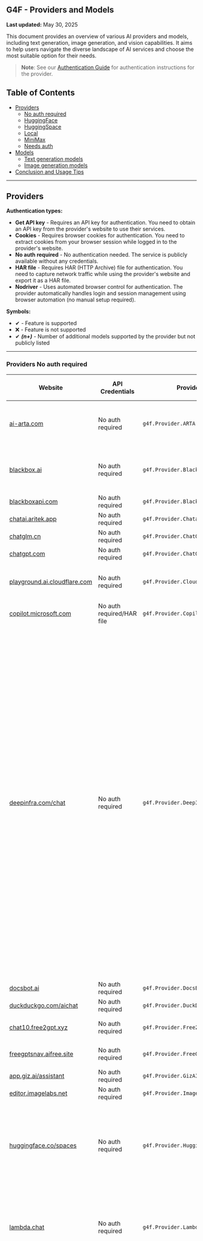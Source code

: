 ## G4F - Providers and Models

**Last updated:** May 30, 2025

This document provides an overview of various AI providers and models, including text generation, image generation, and vision capabilities. It aims to help users navigate the diverse landscape of AI services and choose the most suitable option for their needs.

> **Note**: See our [Authentication Guide](authentication.md) for authentication instructions for the provider.

## Table of Contents
  - [Providers](#providers)
    - [No auth required](#providers-not-needs-auth)
    - [HuggingFace](#providers-huggingface)
    - [HuggingSpace](#providers-huggingspace)
    - [Local](#providers-local)
    - [MiniMax](#providers-minimax)
    - [Needs auth](#providers-needs-auth)
  - [Models](#models)
    - [Text generation models](#text-generation-models)
    - [Image generation models](#image-generation-models)
  - [Conclusion and Usage Tips](#conclusion-and-usage-tips)

---
## Providers
**Authentication types:**
- **Get API key** - Requires an API key for authentication. You need to obtain an API key from the provider's website to use their services.
- **Cookies** - Requires browser cookies for authentication. You need to extract cookies from your browser session while logged in to the provider's website.
- **No auth required** - No authentication needed. The service is publicly available without any credentials.
- **HAR file** - Requires HAR (HTTP Archive) file for authentication. You need to capture network traffic while using the provider's website and export it as a HAR file.
- **Nodriver** - Uses automated browser control for authentication. The provider automatically handles login and session management using browser automation (no manual setup required).

**Symbols:**
- ✔ - Feature is supported
- ❌ - Feature is not supported
- ✔ _**(n+)**_ - Number of additional models supported by the provider but not publicly listed

---
### Providers No auth required
| Website | API Credentials | Provider | Text generation | Image generation | Audio generation | Video generation | Vision (Image Upload) | Status |
|----------|-------------|--------------|---------------|--------|--------|------|------|------|
|[ai-arta.com](https://ai-arta.com)|No auth required|`g4f.Provider.ARTA`|❌|`flux, flux-dev, flux-pro, gpt-image, sdxl-1.0 sdxl-l` _**(51+)**_|❌|❌|❌|![](https://img.shields.io/badge/Active-brightgreen)|
|[blackbox.ai](https://www.blackbox.ai)|No auth required|`g4f.Provider.Blackbox`|`blackboxai, gpt-4.1-mini, gpt-4.1-nano, gpt-4, gpt-4o, gpt-4o-mini` _**(29+)**_||❌|❌|❌|✔|![](https://img.shields.io/badge/Active-brightgreen)|
|[blackboxapi.com](https://www.blackboxapi.com)|No auth required|`g4f.Provider.Blackboxapi`|`llama-3.1-70b`|❌|❌|❌|❌|![](https://img.shields.io/badge/Active-brightgreen)|
|[chatai.aritek.app](https://chatai.aritek.app)|No auth required|`g4f.Provider.Chatai`|`gpt-4o-mini`|❌|❌|❌|❌|![](https://img.shields.io/badge/Active-brightgreen)|
|[chatglm.cn](https://chatglm.cn)|No auth required|`g4f.Provider.ChatGLM`|`glm-4`|❌|❌|❌|❌|![](https://img.shields.io/badge/Active-brightgreen)|
|[chatgpt.com](https://chatgpt.com)|No auth required|`g4f.Provider.ChatGpt`|✔|❌|❌|❌|❌|![Error](https://img.shields.io/badge/HTTPError-f48d37)|
|[playground.ai.cloudflare.com](https://playground.ai.cloudflare.com)|No auth required|`g4f.Provider.Cloudflare`|`llama-2-7b, llama-3-8b, llama-3.1-8b, llama-3.2-1b, qwen-1.5-7b`|❌|❌|❌|❌|![Error](https://img.shields.io/badge/Active-brightgreen)|
|[copilot.microsoft.com](https://copilot.microsoft.com)|No auth required/HAR file|`g4f.Provider.Copilot`|`gpt-4, o1`|`dall-e-3`|❌|❌|❌|![](https://img.shields.io/badge/Active-brightgreen)|
|[deepinfra.com/chat](https://deepinfra.com/chat)|No auth required|`g4f.Provider.DeepInfraChat`|`deepseek-prover-v2-671b, qwen-3-235b, qwen-3-30b, qwen-3-32b, qwen-3-14b, llama-4-maverick, llama-4-maverick, phi-4-reasoning-plus, qwq-32b, deepseek-v3-0324, deepseek-r1-0528, gemma-3-27b, gemma-3-12b, phi-4-multimodal, llama-3.1-8b, llama-3.2-90b, llama-3.3-70b, deepseek-v3, mixtral-small-24b, deepseek-r1-turbo, deepseek-r1, deepseek-r1-distill-llama-70b, deepseek-r1-distill-qwen-32b, phi-4, wizardlm-2-8x22b, qwen-2-72b, dolphin-2.6, dolphin-2.9, airoboros-70b, lzlv-70b, wizardlm-2-7b, mixtral-8x22b`|❌|❌|❌|`llama-3.2-90b, minicpm-2.5`|![](https://img.shields.io/badge/Active-brightgreen)|
|[docsbot.ai](https://docsbot.ai)|No auth required|`g4f.Provider.DocsBot`|`gpt-4o`|❌|❌|❌|✔|![](https://img.shields.io/badge/Active-brightgreen)|
|[duckduckgo.com/aichat](https://duckduckgo.com/aichat)|No auth required|`g4f.Provider.DuckDuckGo`|✔|❌|❌|❌|❌|![](https://img.shields.io/badge/Active-brightgreen)|
|[chat10.free2gpt.xyz](https://chat10.free2gpt.xyz)|No auth required|`g4f.Provider.Free2GPT`|`gemini-1.5-pro, gemini-1.5-flash`|❌|❌|❌|❌|![](https://img.shields.io/badge/Active-brightgreen)|
|[freegptsnav.aifree.site](https://freegptsnav.aifree.site)|No auth required|`g4f.Provider.FreeGpt`|`gemini-1.5-pro, gemini-1.5-flash`|❌|❌|❌|❌|![](https://img.shields.io/badge/Active-brightgreen)|
|[app.giz.ai/assistant](https://app.giz.ai/assistant)|No auth required|`g4f.Provider.GizAI`|`gemini-1.5-flash`|❌|❌|❌|❌|![](https://img.shields.io/badge/Active-brightgreen)|
|[editor.imagelabs.net](editor.imagelabs.net)|No auth required|`g4f.Provider.ImageLabs`|❌|`sdxl-turbo`|❌|❌|❌|![](https://img.shields.io/badge/Active-brightgreen)|
|[huggingface.co/spaces](https://huggingface.co/spaces)|No auth required|`g4f.Provider.HuggingSpace`|`qwen-2-72b, qwen-3-235b, qwen-3-32b, qwen-3-30b, qwen-3-14b, qwen-3-4b, qwen-3-1.7b, qwen-3-0.6b, command-r-plus, command-r, command-r7b`|`flux-dev, sd-3.5-large`|❌|❌|❌|![](https://img.shields.io/badge/Active-brightgreen)|
|[lambda.chat](https://lambda.chat)|No auth required|`g4f.Provider.LambdaChat`|`deepseek-v3, deepseek-r1, hermes-3, hermes-3-405b, nemotron-70b, llama-3.3-70b, qwen-2.5-coder-32b` _**(1+)**_|❌|❌|❌|❌|![](https://img.shields.io/badge/Active-brightgreen)|
|[legacy.lmarena.ai](https://legacy.lmarena.ai)|No auth required|`g4f.Provider.LegacyLMArena`|`claude-3.7-sonnet, claude-3.7-sonnet-thinking, gpt-4o, grok-3, gemini-2.0-flash-thinking, gemini-2.0-pro, deepseek-r1, gemini-2.0-flash, o1, qwen-2.5-max, o3-mini, o3, o4-mini, deepseek-v3, deepseek-v3-0324, qwen-plus, glm-4-plus, o1-mini, gemini-1.5-pro, grok-2, claude-3.5-sonnet, qwen-2.5-plus, deepseek-v2.5, gpt-4o-mini, gemini-1.5-flash, llama-3.1-405b, nemotron-70b, grok-2-mini, qwen-max, qwen-2.5-72b, qwen-2.5-vl-32b, qwen-2.5-vl-72b, gpt-4-turbo, llama-3.3-70b, nemotron-49b, mistral-large, mistral-medium, pixtral-large, gpt-4, gpt-4.1, gpt-4.1-mini, gpt-4.1-nano, llama-3.1-70b, nemotron-253b, claude-3-opus, tulu-3-70b, claude-3.5-haiku, reka-core, gemma-2-27b, gemma-3-27b, gemma-3-12b, gemma-3-4b, deepseek-v2, qwen-2.5-coder-32b, gemma-2-9b, command-r-plus, command-a, deepseek-coder-v2, nemotron-51b, mistral-small-24b, mistral-small-3.1-24b, nemotron-4-340b, glm-4, llama-3-70b, llama-4-maverick, llama-4-scout, reka-flash, phi-4, claude-3-sonnet, qwen-2-72b, qwen-3-235b, qwen-3-30b, qwen-3-32b, tulu-3-8b, command-r, codestral, claude-3-haiku, llama-3.1-8b, qwen-1.5-110b, qwq-32b, llama-3-8b, qwen-1.5-72b, gemma-2-2b, qwen-vl-max, gemini-2.5-pro, gemini-2.5-flash, mixtral-8x22b, qwen-1.5-32b, qwen-1.5-14b, qwen-1.5-7b, qwen-1.5-4b, mistral-next, phi-3-medium, phi-3-small, phi-3-mini, tulu-2-70b, llama-2-70b, llama-2-13b, llama-2-7b, hermes-2-dpo, pplx-70b-online, pplx-7b-online, deepseek-67b, openhermes-2.5-7b, mistral-7b, llama-3.2-3b, llama-3.2-1b, codellama-34b, codellama-70b, qwen-14b, gpt-3.5-turbo, mixtral-8x7b, dbrx-instruct, llama-13b`  _**(54+)**_ |❌|❌|❌|`claude-3.7-sonnet, claude-3.7-sonnet-thinking, gpt-4o, gemini-2.0-flash, o3, o4-mini, gemini-1.5-pro, claude-3.5-sonnet, gpt-4o-mini, gemini-1.5-flash, qwen-2.5-vl-32b, qwen-2.5-vl-72b, mistral-medium, pixtral-large, gpt-4.1, gpt-4.1-mini, gpt-4.1-nano, claude-3-opus, claude-3.5-haiku, reka-core, gemma-3-27b, mistral-small-3.1-24b, llama-4-maverick, llama-4-scout, reka-flash, claude-3-sonnet, claude-3-haiku, qwen-vl-max, gemini-2.5-pro, gemini-2.5-flash, amazon-nova-pro, amazon-nova-lite, step-1o-vision, c4ai-aya-vision-32b, pixtral-12b _**(12+)**_`|![](https://img.shields.io/badge/Active-brightgreen)|
|[oi-vscode-server-2.onrender.com](https://oi-vscode-server-2.onrender.com)|No auth required|`g4f.Provider.OIVSCodeSer2`|`gpt-4o-mini`|❌|❌|❌|✔|![Error](https://img.shields.io/badge/Active-brightgreen)|
|[oi-vscode-server-5.onrender.com](https://oi-vscode-server-5.onrender.com)|No auth required|`g4f.Provider.OIVSCodeSer5`|`gpt-4.1-mini`|❌|❌|❌|✔|![Error](https://img.shields.io/badge/Active-brightgreen)|
|[oi-vscode-server-0501.onrender.com](https://oi-vscode-server-0501.onrender.com)|No auth required|`g4f.Provider.OIVSCodeSer0501`|`gpt-4.1-mini`|❌|❌|❌|✔|![Error](https://img.shields.io/badge/Active-brightgreen)|
|[openai.fm](https://www.openai.fm)|No auth required|`g4f.Provider.OpenAIFM`|❌|❌|`gpt-4o-mini-tts`|❌|✔|![Error](https://img.shields.io/badge/Active-brightgreen)|
|[labs.perplexity.ai](https://labs.perplexity.ai)|No auth required|`g4f.Provider.PerplexityLabs`|`sonar, sonar-pro, sonar-reasoning, sonar-reasoning-pro`|❌|❌|❌|❌|![Error](https://img.shields.io/badge/Active-brightgreen)|
|[pi.ai/talk](https://pi.ai/talk)|[Cookies](https://pi.ai/talk)|`g4f.Provider.Pi`|`pi`|❌|❌|❌|❌|![Error](https://img.shields.io/badge/Active-brightgreen)|
|[pizzagpt.it](https://www.pizzagpt.it)|No auth required|`g4f.Provider.Pizzagpt`|`gpt-4o-mini`|❌|❌|❌|❌|![](https://img.shields.io/badge/Active-brightgreen)|
|[pollinations.ai](https://pollinations.ai)|No auth required/[Get API key](https://auth.pollinations.ai)|`g4f.Provider.PollinationsAI`|`gpt-4o-mini, gpt-4.1-nano, gpt-4, gpt-4o, gpt-4.1, o4-mini, gpt-4.1-mini, command-r-plus, gemini-2.5-flash, gemini-2.0-flash-thinking, qwen-2.5-coder-32b, llama-3.3-70b, llama-4-scout, mistral-small-3.1-24b, deepseek-r1, deepseek-r1-distill-llama-70b, deepseek-r1-distill-qwen-32b, phi-4, qwq-32b, deepseek-v3, deepseek-v3-0324, grok-3-mini` _**(4+)**_|`flux, flux-pro, flux-dev, flux-schnell, dall-e-3, sdxl-turbo, gpt-image`|`gpt-4o-mini-audio`|❌|`gpt-4o, gpt-4o-mini, o1-mini, o3-mini, o4-mini`|![](https://img.shields.io/badge/Active-brightgreen)|
|[pollinations.ai](https://pollinations.ai)|No auth required|`g4f.Provider.PollinationsImage`|❌|`flux, flux-pro, flux-dev, flux-schnell, dall-e-3, sdxl-turbo, gpt-image`|❌|❌|❌|![](https://img.shields.io/badge/Active-brightgreen)|
|[teach-anything.com](https://www.teach-anything.com)|No auth required|`g4f.Provider.TeachAnything`|`gemini-1.5-pro, gemini-1.5-flash`|❌|❌|❌|❌|![](https://img.shields.io/badge/Active-brightgreen)|
|[you.com](https://you.com)|[Cookies](https://you.com)|`g4f.Provider.You`|✔|✔|❌|❌|✔|![](https://img.shields.io/badge/Active-brightgreen)|
|[websim.ai](https://websim.ai)|No auth required|`g4f.Provider.Websim`|`gemini-1.5-pro, gemini-1.5-flash`|`flux`|❌|❌|❌|![](https://img.shields.io/badge/Active-brightgreen)|
|[chat-gpt.com](https://chat-gpt.com)|No auth required|`g4f.Provider.WeWordle`|`gpt-4`|❌|❌|❌|❌|![](https://img.shields.io/badge/Active-brightgreen)|
|[chat9.yqcloud.top](https://chat9.yqcloud.top)|No auth required|`g4f.Provider.Yqcloud`|`gpt-4`|✔|❌|❌|❌|![](https://img.shields.io/badge/Active-brightgreen)|

---
### Providers HuggingSpace
| Website | API Credentials | Provider | Text generation | Image generation | Audio generation | Video generation | Vision (Image Upload) | Status |
|----------|-------------|--------------|---------------|--------|--------|------|------|------|
|[black-forest-labs-flux-1-dev.hf.space](https://black-forest-labs-flux-1-dev.hf.space)|[Get API key](https://huggingface.co/settings/tokens)|`g4f.Provider.BlackForestLabs_Flux1Dev`|❌|`flux, flux-dev`|❌|❌|❌|![](https://img.shields.io/badge/Active-brightgreen)|
|[black-forest-labs-flux-1-schnell.hf.space](https://black-forest-labs-flux-1-schnell.hf.space)|[Get API key](https://huggingface.co/settings/tokens)|`g4f.Provider.BlackForestLabs_Flux1Schnell`|❌|`flux, flux-schnell`|❌|❌|❌|![](https://img.shields.io/badge/Active-brightgreen)|
|[cohereforai-c4ai-command.hf.space](https://cohereforai-c4ai-command.hf.space)|[Get API key](https://huggingface.co/settings/tokens)|`g4f.Provider.CohereForAI_C4AI_Command`|`command-r-plus, command-r, command-r7b`|❌|❌|❌|❌|![](https://img.shields.io/badge/Active-brightgreen)|
|[huggingface.co/spaces/deepseek-ai/Janus-Pro-7B](https://huggingface.co/spaces/deepseek-ai/Janus-Pro-7B)|[Get API key](https://huggingface.co/settings/tokens)|`g4f.Provider.DeepseekAI_Janus_Pro_7b`|✔|✔|❌|❌|❌|![](https://img.shields.io/badge/Active-brightgreen)|
|[roxky-flux-1-dev.hf.space](https://roxky-flux-1-dev.hf.space)|[Get API key](https://huggingface.co/settings/tokens)|`g4f.Provider.G4F`|✔ _**(1+)**_|✔ _**(4+)**_|❌|❌|✔ _**(1+)**_|![](https://img.shields.io/badge/Active-brightgreen)|
|[microsoft-phi-4-multimodal.hf.space](https://microsoft-phi-4-multimodal.hf.space)|[Get API key](https://huggingface.co/settings/tokens)|`g4f.Provider.Microsoft_Phi_4`|`phi-4`|❌|❌|❌|`phi-4`|![](https://img.shields.io/badge/Active-brightgreen)|
|[qwen-qwen2-5.hf.space](https://qwen-qwen2-5.hf.space)|[Get API key](https://huggingface.co/settings/tokens)|`g4f.Provider.Qwen_Qwen_2_5`|`qwen-2.5`|❌|❌|❌|❌|![](https://img.shields.io/badge/Active-brightgreen)|
|[qwen-qwen2-5-1m-demo.hf.space](https://qwen-qwen2-5-1m-demo.hf.space)|[Get API key](https://huggingface.co/settings/tokens)|`g4f.Provider.Qwen_Qwen_2_5M`|`qwen-2.5-1m`|❌|❌|❌|❌|![](https://img.shields.io/badge/Active-brightgreen)|
|[qwen-qwen2-5-max-demo.hf.space](https://qwen-qwen2-5-max-demo.hf.space)|[Get API key](https://huggingface.co/settings/tokens)|`g4f.Provider.Qwen_Qwen_2_5_Max`|`qwen-2-5-max`|❌|❌|❌|❌|![](https://img.shields.io/badge/Active-brightgreen)|
|[qwen-qwen2-72b-instruct.hf.space](https://qwen-qwen2-72b-instruct.hf.space)|[Get API key](https://huggingface.co/settings/tokens)|`g4f.Provider.Qwen_Qwen_2_72B`|`qwen-2-72b`|❌|❌|❌|❌|![](https://img.shields.io/badge/Active-brightgreen)|
|[qwen-qwen2-72b-instruct.hf.space](https://qwen-qwen2-72b-instruct.hf.space)|[Get API key](https://huggingface.co/settings/tokens)|`g4f.Provider.Qwen_Qwen_3`|`qwen-3-235b, qwen-3-32b, qwen-3-30b, qwen-3-14b, qwen-3-4b, qwen-3-1.7b, qwen-3-0.6b`|❌|❌|❌|❌|![](https://img.shields.io/badge/Active-brightgreen)|
|[stabilityai-stable-diffusion-3-5-large.hf.space](https://stabilityai-stable-diffusion-3-5-large.hf.space)|[Get API key](https://huggingface.co/settings/tokens)|`g4f.Provider.StabilityAI_SD35Large`|❌|`sd-3.5-large`|❌|❌|❌|![](https://img.shields.io/badge/Active-brightgreen)|

---
### Providers Needs Auth
| Website | API Credentials | Provider | Text generation | Image generation | Audio generation | Video generation | Vision (Image Upload) | Status |
|----------|-------------|--------------|---------------|--------|--------|------|------|------|
|[console.anthropic.com](https://console.anthropic.com)|[Get API key](https://console.anthropic.com/settings/keys)|`g4f.Provider.Anthropic`|✔|❌|❌|❌|❌|![](https://img.shields.io/badge/Active-brightgreen)|
|[bing.com/images/create](https://www.bing.com/images/create)|[Cookies](https://www.bing.com)|`g4f.Provider.BingCreateImages`|❌|`dall-e-3`|❌|❌|❌|![](https://img.shields.io/badge/Active-brightgreen)|
|[blackbox.ai](https://www.blackbox.ai)|[HAR file](https://www.blackbox.ai)|`g4f.Provider.BlackboxPro`|✔|✔|❌|❌|✔|![](https://img.shields.io/badge/Active-brightgreen)|
|[cablyai.com/chat](https://cablyai.com/chat)|[Get API key](https://cablyai.com)|`g4f.Provider.CablyAI`|✔|✔|❌|❌|✔|![](https://img.shields.io/badge/Active-brightgreen)|
|[inference.cerebras.ai](https://inference.cerebras.ai/)|[Get API key](https://cloud.cerebras.ai)|`g4f.Provider.Cerebras`|✔|❌|❌|❌|❌|![](https://img.shields.io/badge/Active-brightgreen)|
|[copilot.microsoft.com](https://copilot.microsoft.com)|[Nodriver](https://copilot.microsoft.com)|`g4f.Provider.CopilotAccount`|✔|✔|❌|❌|✔|![](https://img.shields.io/badge/Active-brightgreen)|
|[deepinfra.com](https://deepinfra.com)|[Get API key](https://deepinfra.com/dash/api_keys)|`g4f.Provider.DeepInfra`|✔|✔|❌|❌|❌|![](https://img.shields.io/badge/Active-brightgreen)|
|[platform.deepseek.com](https://platform.deepseek.com)|[Get API key](https://platform.deepseek.com/api_keys)|`g4f.Provider.DeepSeek`|✔ |❌|❌|❌|❌|![](https://img.shields.io/badge/Active-brightgreen)|
|[chat.deepseek.com](https://chat.deepseek.com)|[Get API key](https://platform.deepseek.com/api_keys)|`g4f.Provider.DeepSeekAPI`|✔|❌|❌|❌|❌|![](https://img.shields.io/badge/Active-brightgreen)|
|[gemini.google.com](https://gemini.google.com)|[Nodriver](https://gemini.google.com)|`g4f.Provider.Gemini`|`gemini-2.0, gemini-2.0-flash, gemini-2.5-pro, gemini-2.5-flash, gemini-2.0-flash-thinking, gemini-2.0-flash-thinking-with-apps _**(2+)**_`|✔|❌|❌|✔|![](https://img.shields.io/badge/Active-brightgreen)|
|[ai.google.dev](https://ai.google.dev)|[Get API key](https://aistudio.google.com/u/0/apikey)|`g4f.Provider.GeminiPro`|`gemini-1.5-pro, gemini-1.5-flash, gemini-2.0-flash`|❌|❌|❌|`gemini-1.5-pro`|![](https://img.shields.io/badge/Active-brightgreen)|
|[developers.sber.ru/gigachat](https://developers.sber.ru/gigachat)|[Cookies](https://developers.sber.ru/gigachat)|`g4f.Provider.GigaChat`|✔|❌|❌|❌|❌|![](https://img.shields.io/badge/Active-brightgreen)|
|[github.com/copilot](https://github.com/copilot)|[Cookies](https://github.com/copilot)|`g4f.Provider.GithubCopilot`|✔|❌|❌|❌|❌|![](https://img.shields.io/badge/Active-brightgreen)|
|[glhf.chat](https://glhf.chat)|[Get API key](https://glhf.chat/user-settings/api)|`g4f.Provider.GlhfChat`|✔|❌|❌|❌|❌|![](https://img.shields.io/badge/Active-brightgreen)|
|[console.groq.com/playground](https://console.groq.com/playground)|[Get API key](https://console.groq.com/keys)|`g4f.Provider.Groq`|✔|❌|❌|❌|✔|![](https://img.shields.io/badge/Active-brightgreen)|
|[hailuo.ai](https://www.hailuo.ai)|No auth required|`g4f.Provider.HailuoAI`|✔|❌|❌|❌|❌|![](https://img.shields.io/badge/Active-brightgreen)|
|[huggingface.co/chat](https://huggingface.co/chat)|[м](https://huggingface.co/chat)|`g4f.Provider.HuggingChat`|`llama-3.2-11b, llama-3.3-70b, mistral-nemo, phi-3.5-mini, command-r-plus, qwen-2.5-coder-32b, qwq-32b, deepseek-r1, nemotron-70b`|`flux-dev, flux-schnell`|❌|❌|❌|![](https://img.shields.io/badge/Active-brightgreen)|
|[huggingface.co](https://api-inference.huggingface.co)|[Get API key](https://huggingface.co/settings/tokens)|`g4f.Provider.HuggingFaceAPI`|✔|✔|❌|❌|✔|![](https://img.shields.io/badge/Active-brightgreen)|
|[huggingface.co](https://huggingface.co)|[Get API key](https://huggingface.co/settings/tokens)|`g4f.Provider.HuggingFaceInference`|✔|✔|❌|❌|✔|![](https://img.shields.io/badge/Active-brightgreen)|
|[huggingface.co](https://huggingface.co)|[Get API key](https://huggingface.co/settings/tokens)|`g4f.Provider.HuggingFaceMedia`|❌|❌|❌|✔|✔|![](https://img.shields.io/badge/Active-brightgreen)|
|[meta.ai](https://www.meta.ai)|[Cookies](https://www.meta.ai)|`g4f.Provider.MetaAI`|`meta-ai`|❌|❌|❌|❌|![](https://img.shields.io/badge/Active-brightgreen)|
|[meta.ai](https://www.meta.ai)|[Cookies](https://www.meta.ai)|`g4f.Provider.MetaAIAccount`|❌|`meta-ai`|❌|❌|❌|![](https://img.shields.io/badge/Active-brightgreen)|
|[designer.microsoft.com](https://designer.microsoft.com)|[Cookies](https://designer.microsoft.com)|`g4f.Provider.MicrosoftDesigner`|❌|`dall-e-3`|❌|❌|❌|![](https://img.shields.io/badge/Active-brightgreen)|
|[hailuo.ai/chat](https://www.hailuo.ai/chat)|[Get API key](https://intl.minimaxi.com/user-center/basic-information/interface-key)|`g4f.Provider.MiniMax`|✔|❌|❌|❌|❌|![](https://img.shields.io/badge/Active-brightgreen)|
|[chatgpt.com](https://chatgpt.com)|[HAR file](https://chatgpt.com)|`g4f.Provider.OpenaiAccount`|✔|✔|❌|❌|✔|![](https://img.shields.io/badge/Active-brightgreen)|
|[platform.openai.com](https://platform.openai.com)|[Get API key](https://platform.openai.com/settings/organization/api-keys)|`g4f.Provider.OpenaiAPI`|✔|✔|❌|❌|✔|![](https://img.shields.io/badge/Active-brightgreen)|
|[chatgpt.com](https://chatgpt.com)|[HAR file](https://chatgpt.com)|`g4f.Provider.OpenaiChat`|`gpt-4, gpt-4.1, gpt-4.5, gpt-4o, gpt-4o-mini, o1, o1-mini, o3-mini, o3-mini-high, o4-mini, o4-mini-high` _**(1+)**_|✔|❌|❌|✔|![](https://img.shields.io/badge/Active-brightgreen)|
|[openrouter.ai](https://openrouter.ai)|[Get API key](https://openrouter.ai/settings/keys)|`g4f.Provider.OpenRouter`|✔|❌|❌|❌|❌|![](https://img.shields.io/badge/Active-brightgreen)|
|[perplexity.ai](https://www.perplexity.ai)|[Get API key](https://www.perplexity.ai/settings/api)|`g4f.Provider.PerplexityApi`|✔ |❌|❌|❌|❌|![](https://img.shields.io/badge/Active-brightgreen)|
|[perplexity.ai](https://www.perplexity.ai)|[Get API key](https://www.perplexity.ai/settings/api)|`g4f.Provider.PerplexityApi`|✔|❌|❌|❌|❌|![](https://img.shields.io/badge/Active-brightgreen)|
|[chat.reka.ai](https://chat.reka.ai)|[Cookies](https://chat.reka.ai)|`g4f.Provider.Reka`|`reka-core`|❌|❌|❌|✔|![](https://img.shields.io/badge/Active-brightgreen)|
|[replicate.com](https://replicate.com)|[Get API key](https://replicate.com/account/api-tokens)|`g4f.Provider.Replicate`|✔|❌|❌|❌|❌|![](https://img.shields.io/badge/Active-brightgreen)|
|[beta.theb.ai](https://beta.theb.ai)|[Get API key](https://beta.theb.ai)|`g4f.Provider.ThebApi`|✔|❌|❌|❌|❌|![](https://img.shields.io/badge/Active-brightgreen)|
|[whiterabbitneo.com](https://www.whiterabbitneo.com)|[Cookies](https://www.whiterabbitneo.com)|`g4f.Provider.WhiteRabbitNeo`|✔|❌|❌|❌|❌|![](https://img.shields.io/badge/Active-brightgreen)|
|[console.x.ai](https://console.x.ai)|[Get API key](https://console.x.ai)|`g4f.Provider.xAI`|✔|❌|❌|❌|❌|![](https://img.shields.io/badge/Active-brightgreen)|

---
### Providers Local
| Website | API Credentials | Provider | Text generation | Image generation | Audio generation | Video generation | Vision (Image Upload) | Status |
|----------|-------------|--------------|---------------|--------|--------|------|------|------|
|[]( )|No auth required|`g4f.Provider.Local`|✔|❌|❌|❌|❌|![](https://img.shields.io/badge/Active-brightgreen)|
|[ollama.com](https://ollama.com)|No auth required|`g4f.Provider.Ollama`|✔|❌|❌|❌|❌|![](https://img.shields.io/badge/Active-brightgreen)|

---
## Models

### Text generation models
| Model | Base Provider | Providers | Website |
|-------|---------------|-----------|---------|
|gpt-3.5-turbo|OpenAI|1 provider|[platform.openai.com](https://platform.openai.com/docs/engines/gpt-3.5-turbo)|
|gpt-4|OpenAI|7 providers|[platform.openai.com](https://platform.openai.com/docs/models/gpt-4-turbo-and-gpt-4)|
|gpt-4-turbo|OpenAI|1 provider|[platform.openai.com](https://platform.openai.com/docs/models/gpt-4-turbo-and-gpt-4)|
|gpt-4o|OpenAI|5 providers|[platform.openai.com](https://platform.openai.com/docs/models/gpt-4o)|
|gpt-4o-mini|OpenAI|6 providers|[platform.openai.com](https://platform.openai.com/docs/models/gpt-4o-mini)|
|gpt-4o-mini-audio|OpenAI|1 provider|[platform.openai.com](https://platform.openai.com/docs/models/gpt-4o-mini-audio-preview)|
|gpt-4o-mini-tts|OpenAI|1 provider|[platform.openai.com](https://platform.openai.com/docs/models/gpt-4o-mini-tts)|
|o1|OpenAI|3 providers|[openai.com](https://openai.com/index/introducing-openai-o1-preview/)|
|o1-mini|OpenAI|2 providers|[openai.com](https://openai.com/index/openai-o1-mini-advancing-cost-efficient-reasoning/)|
|o3|OpenAI|1 provider|[openai.com](https://openai.com/index/introducing-o3-and-o3-mini/)|
|o3-mini|OpenAI|2 provider|[openai.com](https://openai.com/index/introducing-o3-and-o3-mini/)|
|o3-mini-high|OpenAI|1 provider|[openai.com](https://openai.com/index/introducing-o3-and-o3-mini/)|
|o4-mini|OpenAI|3 providers|[openai.com](https://openai.com/index/introducing-o3-and-o4-mini/)|
|o4-mini-high|OpenAI|2 providers|[openai.com](https://openai.com/index/introducing-o3-and-o4-mini/)|
|gpt-4.1|OpenAI|3 providers|[openai.com](https://openai.com/index/gpt-4-1/)|
|gpt-4.1-mini|OpenAI|5 providers|[openai.com](https://openai.com/index/gpt-4-1/)|
|gpt-4.1-nano|OpenAI|3 providers|[openai.com](https://openai.com/index/gpt-4-1/)|
|gpt-4.5|OpenAI|1 providers|[openai.com](https://openai.com/index/gpt-4-5/)|
|meta-ai|Meta|1 provider|[ai.meta.com](https://ai.meta.com/)|
|llama-13b|Meta Llama|1 provider|[huggingface.co](https://huggingface.co/meta-llama/Llama-13b)|
|codellama-34b|Meta Llama|1 provider|[huggingface.co](https://huggingface.co/codellama/CodeLlama-34b)|
|llama-2-7b|Meta Llama|2 providers|[huggingface.co](https://huggingface.co/meta-llama/Llama-2-7b)|
|llama-2-13b|Meta Llama|1 provider|[huggingface.co](https://huggingface.co/meta-llama/Llama-2-13b)|
|llama-2-70b|Meta Llama|1 provider|[huggingface.co](https://huggingface.co/meta-llama/Llama-2-70b)|
|llama-3-8b|Meta Llama|2 providers|[ai.meta.com](https://ai.meta.com/blog/meta-llama-3/)|
|llama-3-70b|Meta Llama|1 provider|[ai.meta.com](https://ai.meta.com/blog/meta-llama-3/)|
|llama-3.1-8b|Meta Llama|3 providers|[ai.meta.com](https://ai.meta.com/blog/meta-llama-3-1/)|
|llama-3.1-70b|Meta Llama|2 provider|[ai.meta.com](https://ai.meta.com/blog/meta-llama-3-1/)|
|llama-3.1-405b|Meta Llama|1 provider|[ai.meta.com](https://ai.meta.com/blog/meta-llama-3-1/)|
|llama-3.2-1b|Meta Llama|2 providers|[huggingface.co](https://huggingface.co/meta-llama/Llama-3.2-1B)|
|llama-3.2-3b|Meta Llama|1 providers|[huggingface.co](https://huggingface.co/meta-llama/Llama-3.2-3B)|
|llama-3.2-11b|Meta Llama|2 providers|[ai.meta.com](https://ai.meta.com/blog/llama-3-2-connect-2024-vision-edge-mobile-devices/)|
|llama-3.2-90b|Meta Llama|1 provider|[huggingface.co](https://huggingface.co/meta-llama/Llama-3.2-90B-Vision)|
|llama-3.3-70b|Meta Llama|6 providers|[ai.meta.com](https://ai.meta.com/blog/llama-3-3/)|
|llama-4-scout|Meta Llama|3 providers|[llama.com](https://www.llama.com/models/llama-4/)|
|llama-4-maverick|Meta Llama|2 providers|[llama.com](https://www.llama.com/models/llama-4/)|
|mistral-7b|Mistral AI|1 providers|[huggingface.co](https://huggingface.co/mistralai/Mistral-7B-v0.1)|
|mixtral-8x7b|Mistral AI|2 providers|[huggingface.co](https://huggingface.co/mistralai/Mixtral-8x7B)|
|mixtral-8x22b|Mistral AI|2 providers|[huggingface.co](https://huggingface.co/mistralai/Mixtral-8x22B-Instruct-v0.1)|
|mistral-nemo|Mistral AI|2 providers|[huggingface.co](https://huggingface.co/mistralai/Mistral-Nemo-Instruct-2407)|
|mistral-small|Mistral AI|1 providers|[huggingface.co](https://huggingface.co/mistralai/Mistral-Small-24B-Instruct-2501)|
|mistral-small-24b|Mistral AI|2 providers|[huggingface.co](https://huggingface.co/mistralai/Mistral-Small-24B-Instruct-2501)|
|mistral-small-3.1-24b|Mistral AI|2 providers|[huggingface.co](https://huggingface.co/mistralai/Mistral-Small-3.1-24B-Instruct-2503)|
|mistral-large|Mistral AI|1 provider|[mistral.ai](https://mistral.ai/news/mistral-large/)|
|mistral-medium|Mistral AI|1 provider|[mistral.ai](https://mistral.ai/news/mistral-medium/)|
|mistral-next|Mistral AI|1 provider|[mistral.ai](https://mistral.ai/technology/)|
|pixtral-large|Mistral AI|1 provider|[mistral.ai](https://mistral.ai/news/pixtral-large/)|
|codestral|Mistral AI|1 provider|[mistral.ai](https://mistral.ai/news/codestral/)|
|hermes-2-dpo|NousResearch|1 provider|[huggingface.co](https://huggingface.co/NousResearch/Hermes-2-Pro-Llama-3-8B)|
|hermes-3-405b|NousResearch|1 provider|[huggingface.co](https://huggingface.co/NousResearch/Hermes-3-Llama-3.1-405B-FP8)|
|phi-3-small|Microsoft|1 provider|[huggingface.co](https://huggingface.co/microsoft/Phi-3-small)|
|phi-3-mini|Microsoft|1 provider|[huggingface.co](https://huggingface.co/microsoft/Phi-3-mini)|
|phi-3-medium|Microsoft|1 provider|[huggingface.co](https://huggingface.co/microsoft/Phi-3-medium)|
|phi-3.5-mini|Microsoft|1 provider|[huggingface.co](https://huggingface.co/microsoft/Phi-3.5-mini-instruct)|
|phi-4|Microsoft|4 providers|[techcommunity.microsoft.com](https://techcommunity.microsoft.com/blog/aiplatformblog/introducing-phi-4-microsoft%E2%80%99s-newest-small-language-model-specializing-in-comple/4357090)|
|phi-4-multimodal|Microsoft|2 providers|[huggingface.co](https://huggingface.co/microsoft/Phi-4-multimodal-instruct)|
|phi-4-reasoning-plus|Microsoft|1 provider|[huggingface.co](https://huggingface.co/microsoft/Phi-4-reasoning-plus)|
|wizardlm-2-7b|Microsoft|1 provider|[wizardlm.github.io](https://wizardlm.github.io/WizardLM2/)|
|wizardlm-2-8x22b|Microsoft|1 provider|[wizardlm.github.io](https://wizardlm.github.io/WizardLM2/)|
|gemini-2.0|Google|1 provider|[deepmind.google](http://deepmind.google/technologies/gemini/)|
|gemini-1.5-flash|Google|6 providers|[deepmind.google](https://deepmind.google/technologies/gemini/flash/)|
|gemini-1.5-pro|Google|6 providers|[deepmind.google](https://deepmind.google/technologies/gemini/pro/)|
|gemini-2.0-pro|Google|1 provider|[ai.google.dev](https://ai.google.dev/gemini-api/docs/thinking-mode)|
|gemini-2.0-flash|Google|3 providers|[deepmind.google](https://deepmind.google/technologies/gemini/flash/)|
|gemini-2.0-flash-thinking|Google|3 providers|[ai.google.dev](https://ai.google.dev/gemini-api/docs/thinking-mode)|
|gemini-2.0-flash-thinking-with-apps|Google|1 provider|[ai.google.dev](https://ai.google.dev/gemini-api/docs/thinking-mode)|
|gemini-2.5-flash|Google|3 providers|[deepmind.google](https://deepmind.google/technologies/gemini/)|
|gemini-2.5-pro|Google|2 providers|[deepmind.google](https://deepmind.google/technologies/gemini/)|
|gemma-2-2b|Google|1 provider|[huggingface.co](https://huggingface.co/google/gemma-2-2b)|
|gemma-2-9b|Google|1 providers|[huggingface.co](https://huggingface.co/google/gemma-2-9b)|
|gemma-2-27b|Google|1 provider|[huggingface.co](https://huggingface.co/google/gemma-2-27b)|
|gemma-3-4b|Google|1 providers|[huggingface.co](https://huggingface.co/google/gemma-3-4b-it)|
|gemma-3-12b|Google|2 providers|[huggingface.co](https://huggingface.co/google/gemma-3-12b-it)|
|gemma-3-27b|Google|2 providers|[huggingface.co](https://huggingface.co/google/gemma-3-27b-it)|
|claude-3-haiku|Anthropic|1 providers|[anthropic.com](https://www.anthropic.com/news/claude-3-haiku)|
|claude-3-sonnet|Anthropic|1 provider|[anthropic.com](https://www.anthropic.com/news/claude-3-sonnet)|
|claude-3-opus|Anthropic|1 provider|[anthropic.com](https://www.anthropic.com/news/claude-3-opus)|
|claude-3.5-haiku|Anthropic|1 provider|[anthropic.com](https://www.anthropic.com/news/claude-3-5-haiku)|
|claude-3.5-sonnet|Anthropic|1 providers|[anthropic.com](https://www.anthropic.com/news/claude-3-5-sonnet)|
|claude-3.7-sonnet|Anthropic|1 providers|[anthropic.com](https://www.anthropic.com/claude/sonnet)|
|claude-3.7-sonnet-thinking|Anthropic|1 provider|[anthropic.com](https://www.anthropic.com/claude/sonnet)|
|reka-core|Reka AI|2 providers|[reka.ai](https://www.reka.ai/ourmodels)|
|reka-flash|Reka AI|1 providers|[reka.ai](https://www.reka.ai/)|
|blackboxai|Blackbox AI|1 provider|[docs.blackbox.chat](https://docs.blackbox.chat/blackbox-ai-1)|
|command-r|CohereForAI|2 providers|[docs.cohere.com](https://docs.cohere.com/v2/docs/command-r-plus)|
|command-r-plus|CohereForAI|4 providers|[huggingface.co](https://huggingface.co/CohereLabs/c4ai-command-r-plus-08-2024)|
|command-r7b|CohereForAI|1 provider|[huggingface.co](https://huggingface.co/CohereLabs/c4ai-command-r7b-12-2024/blob/main/README.md)|
|command-a|CohereForAI|2 providers|[huggingface.co](https://huggingface.co/CohereLabs/c4ai-command-a-03-2025)|
|qwen-plus|Qwen|1 provider|[qwen-ai.com](https://www.qwen-ai.com/)|
|qwen-max|Qwen|1 provider|[qwen-ai.com](https://www.qwen-ai.com/)|
|qwen-vl-max|Qwen|1 provider|[qwen-ai.com](https://www.qwen-ai.com/)|
|qwen-14b|Qwen|1 provider|[huggingface.co](https://huggingface.co/Qwen/Qwen-14B)|
|qwen-1.5-4b|Qwen|1 provider|[huggingface.co](https://huggingface.co/Qwen/Qwen1.5-4B)|
|qwen-1.5-7b|Qwen|2 providers|[huggingface.co](https://huggingface.co/Qwen/Qwen1.5-7B)|
|qwen-1.5-14b|Qwen|1 provider|[huggingface.co](https://huggingface.co/Qwen/Qwen1.5-14B)|
|qwen-1.5-32b|Qwen|1 provider|[huggingface.co](https://huggingface.co/Qwen/Qwen1.5-32B)|
|qwen-1.5-72b|Qwen|1 provider|[huggingface.co](https://huggingface.co/Qwen/Qwen1.5-72B)|
|qwen-1.5-110b|Qwen|1 provider|[huggingface.co](https://huggingface.co/Qwen/Qwen1.5-110B)|
|qwen-2-72b|Qwen|3 providers|[huggingface.co](https://huggingface.co/Qwen/Qwen2-72B)|
|qwen-2-vl-7b|Qwen|1 provider|[huggingface.co](https://huggingface.co/Qwen/Qwen2-VL-7B)|
|qwen-2.5|Qwen|1 provider|[qwen-ai.com](https://www.qwen-ai.com/2-5/)|
|qwen-2.5-72b|Qwen|1 providers|[huggingface.co](https://huggingface.co/Qwen/Qwen2.5-72B-Instruct)|
|qwen-2.5-coder-32b|Qwen|4 providers|[huggingface.co](https://huggingface.co/Qwen/Qwen2.5-Coder-32B)|
|qwen-2.5-1m|Qwen|1 provider|[huggingface.co](https://huggingface.co/Qwen/Qwen2.5-1M-Demo)|
|qwen-2.5-max|Qwen|2 providers|[qwen-ai.com](https://www.qwen-ai.com/2-5-max/)|
|qwen-2.5-vl-32b|Qwen|1 providers|[huggingface.co](https://huggingface.co/Qwen/Qwen2.5-VL-32B-Instruct)|
|qwen-2.5-vl-72b|Qwen|1 providers|[huggingface.co](https://huggingface.co/Qwen/Qwen2.5-VL-72B-Instruct)|
|qwen-2.5-plus|Qwen|1 provider|[qwen-ai.com](https://www.qwen-ai.com/2-5-plus/)|
|qwen-3-235b|Qwen|3 providers|[huggingface.co](https://huggingface.co/Qwen/Qwen3-235B-A22B)|
|qwen-3-32b|Qwen|3 providers|[huggingface.co](https://huggingface.co/Qwen/Qwen3-32B)|
|qwen-3-30b|Qwen|3 providers|[huggingface.co](https://huggingface.co/Qwen/Qwen3-30B-A3B)|
|qwen-3-14b|Qwen|2 providers|[qwenlm.github.io](https://qwenlm.github.io/blog/qwen3/)|
|qwen-3-4b|Qwen|1 provider|[huggingface.co](https://huggingface.co/Qwen/Qwen3-4B-Base)|
|qwen-3-1.7b|Qwen|1 provider|[qwenlm.github.io](https://qwenlm.github.io/blog/qwen3/)|
|qwen-3-0.6b|Qwen|1 provider|[huggingface.co](https://huggingface.co/Qwen/Qwen3-0.6B)|
|qwq-32b|Qwen|4 providers|[huggingface.co](https://huggingface.co/Qwen/QwQ-32B-Preview)|
|pi|Inflection|1 provider|[inflection.ai](https://inflection.ai/blog/inflection-2-5)|
|deepseek-67b|DeepSeek|1 provider|[huggingface.co](https://huggingface.co/deepseek-ai/deepseek-llm-67b-base)|
|deepseek-v3|DeepSeek|3 providers|[api-docs.deepseek.com](https://api-docs.deepseek.com/news/news250120)|
|deepseek-r1|DeepSeek|6 providers|[api-docs.deepseek.com](https://api-docs.deepseek.com/news/news250120)|
|deepseek-r1-turbo|DeepSeek|1 provider|[huggingface.co](https://huggingface.co/deepseek-ai/DeepSeek-R1)|
|deepseek-r1-distill-llama-70b|DeepSeek|2 providers|[huggingface.co](https://huggingface.co/deepseek-ai/DeepSeek-R1-Distill-Llama-70B)|
|deepseek-r1-distill-qwen-32b|DeepSeek|2 providers|[huggingface.co](https://huggingface.co/deepseek-ai/DeepSeek-R1-Distill-Qwen-32B)|
|deepseek-v2|DeepSeek|1 provider|[huggingface.co](https://huggingface.co/deepseek-ai/DeepSeek-V2)|
|deepseek-coder-v2|DeepSeek|1 provider|[huggingface.co](https://huggingface.co/deepseek-ai/DeepSeek-Coder-V2)|
|deepseek-prover-v2|DeepSeek|1 provider|[github.com/deepseek-ai](https://github.com/deepseek-ai/DeepSeek-Prover-V2)|
|deepseek-prover-v2-671b|DeepSeek|1 provider|[github.com/deepseek-ai](https://github.com/deepseek-ai/DeepSeek-Prover-V2)|
|deepseek-v2.5|DeepSeek|1 provider|[huggingface.co](https://huggingface.co/deepseek-ai/DeepSeek-V2.5)|
|deepseek-v3-0324|DeepSeek|3 providers|[huggingface.co](https://huggingface.co/deepseek-ai/DeepSeek-V3-0324)|
|deepseek-r1-0528|DeepSeek|1 providers|[huggingface.co](https://huggingface.co/deepseek-ai/DeepSeek-R1-0528)|
|janus-pro-7b|DeepSeek|1 provider|[api-docs.deepseek.com](https://api-docs.deepseek.com/docs/janus-pro-7b)|
|grok-2|x.ai|2 providers|[x.ai](https://x.ai/blog/grok-2)|
|grok-2-mini|x.ai|1 provider|[x.ai](https://x.ai/blog/grok-2)|
|grok-3|x.ai|2 providers|[x.ai](https://x.ai/blog/grok-3)|
|grok-3-mini|x.ai|1 providers|[x.ai](https://x.ai/blog/grok-3)|
|grok-3-r1|x.ai|1 provider|[x.ai](https://x.ai/blog/grok-3)|
|sonar|Perplexity AI|1 provider|[sonar.perplexity.ai](https://sonar.perplexity.ai/)|
|sonar-pro|Perplexity AI|1 provider|[sonar.perplexity.ai](https://sonar.perplexity.ai/)|
|sonar-reasoning|Perplexity AI|1 provider|[sonar.perplexity.ai](https://sonar.perplexity.ai/)|
|sonar-reasoning-pro|Perplexity AI|1 provider|[sonar.perplexity.ai](https://sonar.perplexity.ai/)|
|r1-1776|Perplexity AI|1 provider|[perplexity.ai](https://www.perplexity.ai/hub/blog/open-sourcing-r1-1776)|
|pplx-7b-online|Perplexity AI|1 provider|[perplexity.ai](https://www.perplexity.ai/)|
|pplx-70b-online|Perplexity AI|1 provider|[perplexity.ai](https://www.perplexity.ai/)|
|nemotron-49b|Nvidia|1 providers|[huggingface.co](https://huggingface.co/nvidia/Llama-3_3-Nemotron-Super-49B-v1)|
|nemotron-51b|Nvidia|1 provider|[huggingface.co](https://huggingface.co/nvidia/Llama-3_1-Nemotron-51B-Instruct)|
|nemotron-70b|Nvidia|4 providers|[build.nvidia.com](https://build.nvidia.com/nvidia/llama-3_1-nemotron-70b-instruct)|
|nemotron-253b|Nvidia|1 providers|[build.nvidia.com](https://build.nvidia.com/nvidia/llama-3_1-nemotron-ultra-253b-v1/modelcard)|
|nemotron-4-340b|Nvidia|1 provider|[build.nvidia.com](https://build.nvidia.com/nvidia/nemotron-4-340b-instruct)|
|glm-4|THUDM|2 providers|[github.com/THUDM](https://github.com/THUDM/GLM-4)|
|glm-4-plus|THUDM|1 provider|[github.com/THUDM](https://github.com/THUDM/GLM-4)|
|dolphin-2.6|Cognitive Computations|1 provider|[huggingface.co](https://huggingface.co/cognitivecomputations/dolphin-2.6-mixtral-8x7b)|
|dolphin-2.9|Cognitive Computations|1 provider|[huggingface.co](https://huggingface.co/cognitivecomputations/dolphin-2.9.1-llama-3-70b)|
|airoboros-70b|DeepInfra|1 provider|[huggingface.co](https://huggingface.co/cognitivecomputations/dolphin-2.9.1-llama-3-70b)|
|lzlv-70b|Lizpreciatior|1 provider|[huggingface.co](https://huggingface.co/cognitivecomputations/dolphin-2.9.1-llama-3-70b)|
|lfm-40b|Liquid AI|1 provider|[liquid.ai](https://www.liquid.ai/liquid-foundation-models)|
|tulu-2-70b|Allen AI|1 provider|[huggingface.co](https://huggingface.co/allenai/tulu-2-dpo-70b)|
|tulu-3-8b|Allen AI|1 provider|[huggingface.co](https://huggingface.co/allenai/Llama-3.1-Tulu-3-8B)|
|tulu-3-70b|Allen AI|1 provider|[huggingface.co](https://huggingface.co/allenai/Llama-3.1-Tulu-3-70B)|
|openhermes-2.5-7b|Allen AI|1 provider|[huggingface.co](https://huggingface.co/teknium/OpenHermes-2.5-Mistral-7B)|
|dbrx-instruct|Databricks|1 provider|[huggingface.co](https://huggingface.co/databricks/dbrx-instruct)|
|evil|Evil Mode - Experimental|1 provider|[]()|

### Image generation models
| Model | Base Provider | Providers | Website |
|-------|---------------|-----------|---------|
|dall-e-3|OpenAI|5 providers|[platform.openai.com](https://platform.openai.com/docs/models/dall-e)|
|gpt-image|OpenAI|2 providers|[platform.openai.com](https://platform.openai.com/docs/models/gpt-image-1)|
|sdxl-1.0|Stability AI|1 providers|[huggingface.co](https://huggingface.co/stabilityai/stable-diffusion-xl-base-1.0)|
|sdxl-l|Stability AI|1 providers|[huggingface.co](https://huggingface.co/stabilityai/stable-diffusion-xl-base-1.0)|
|sdxl-turbo|Stability AI|2 providers|[huggingface.co](https://huggingface.co/stabilityai/sdxl-turbo)|
|sd-3.5-large|Stability AI|1 provider|[huggingface.co](https://huggingface.co/stabilityai/stable-diffusion-3.5-large)|
|flux|Black Forest Labs|4 providers|[blackforestlabs.ai](https://blackforestlabs.ai/announcing-flux/)|
|flux-pro|Black Forest Labs|2 provider|[blackforestlabs.ai](https://blackforestlabs.ai/flux-pro/)|
|flux-dev|Black Forest Labs|5 providers|[blackforestlabs.ai](https://blackforestlabs.ai/flux-dev/)|
|flux-schnell|Black Forest Labs|3 providers|[blackforestlabs.ai](https://blackforestlabs.ai/flux-schnell/)|
|midjourney|Midjourney|1 provider|[midjourney.com](https://www.midjourney.com/)|

## Conclusion and Usage Tips
This document provides a comprehensive overview of various AI providers and models available for text generation, image generation, and vision tasks. **When choosing a provider or model, consider the following factors:**
   1. **Availability**: Check the status of the provider to ensure it's currently active and accessible.
   2. **Model Capabilities**: Different models excel at different tasks. Choose a model that best fits your specific needs, whether it's text generation, image creation, or vision-related tasks.
   3. **Authentication**: Some providers require authentication, while others don't. Consider this when selecting a provider for your project.
   4. **Vision Models**: For tasks requiring image understanding or multimodal interactions, look for providers offering vision models.

Remember to stay updated with the latest developments in the AI field, as new models and providers are constantly emerging and evolving.

---

[Return to Documentation](README.md)
